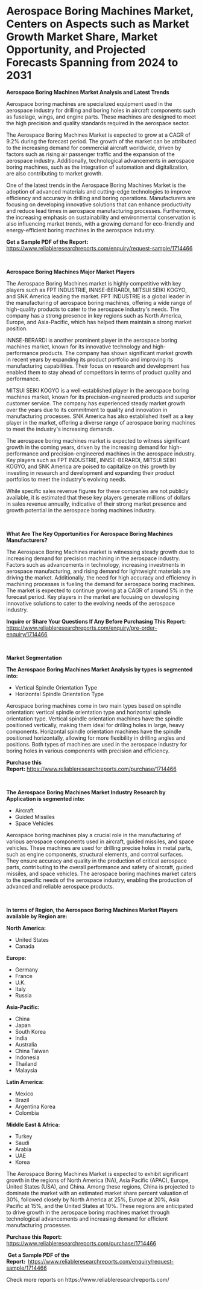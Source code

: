 <p><h1>Aerospace Boring Machines Market, Centers on Aspects such as Market Growth Market Share, Market Opportunity, and Projected Forecasts Spanning from 2024 to 2031</h1></p><p><strong>Aerospace Boring Machines Market Analysis and Latest Trends</strong></p>
<p><p>Aerospace boring machines are specialized equipment used in the aerospace industry for drilling and boring holes in aircraft components such as fuselage, wings, and engine parts. These machines are designed to meet the high precision and quality standards required in the aerospace sector.</p><p>The Aerospace Boring Machines Market is expected to grow at a CAGR of 9.2% during the forecast period. The growth of the market can be attributed to the increasing demand for commercial aircraft worldwide, driven by factors such as rising air passenger traffic and the expansion of the aerospace industry. Additionally, technological advancements in aerospace boring machines, such as the integration of automation and digitalization, are also contributing to market growth.</p><p>One of the latest trends in the Aerospace Boring Machines Market is the adoption of advanced materials and cutting-edge technologies to improve efficiency and accuracy in drilling and boring operations. Manufacturers are focusing on developing innovative solutions that can enhance productivity and reduce lead times in aerospace manufacturing processes. Furthermore, the increasing emphasis on sustainability and environmental conservation is also influencing market trends, with a growing demand for eco-friendly and energy-efficient boring machines in the aerospace industry.</p></p>
<p><strong>Get a Sample PDF of the Report:&nbsp;</strong> <a href="https://www.reliableresearchreports.com/enquiry/request-sample/1714466">https://www.reliableresearchreports.com/enquiry/request-sample/1714466</a></p>
<p>&nbsp;</p>
<p><strong>Aerospace Boring Machines Major Market Players</strong></p>
<p><p>The Aerospace Boring Machines market is highly competitive with key players such as FPT INDUSTRIE, INNSE-BERARDI, MITSUI SEIKI KOGYO, and SNK America leading the market. FPT INDUSTRIE is a global leader in the manufacturing of aerospace boring machines, offering a wide range of high-quality products to cater to the aerospace industry's needs. The company has a strong presence in key regions such as North America, Europe, and Asia-Pacific, which has helped them maintain a strong market position.</p><p>INNSE-BERARDI is another prominent player in the aerospace boring machines market, known for its innovative technology and high-performance products. The company has shown significant market growth in recent years by expanding its product portfolio and improving its manufacturing capabilities. Their focus on research and development has enabled them to stay ahead of competitors in terms of product quality and performance.</p><p>MITSUI SEIKI KOGYO is a well-established player in the aerospace boring machines market, known for its precision-engineered products and superior customer service. The company has experienced steady market growth over the years due to its commitment to quality and innovation in manufacturing processes. SNK America has also established itself as a key player in the market, offering a diverse range of aerospace boring machines to meet the industry's increasing demands.</p><p>The aerospace boring machines market is expected to witness significant growth in the coming years, driven by the increasing demand for high-performance and precision-engineered machines in the aerospace industry. Key players such as FPT INDUSTRIE, INNSE-BERARDI, MITSUI SEIKI KOGYO, and SNK America are poised to capitalize on this growth by investing in research and development and expanding their product portfolios to meet the industry's evolving needs.</p><p>While specific sales revenue figures for these companies are not publicly available, it is estimated that these key players generate millions of dollars in sales revenue annually, indicative of their strong market presence and growth potential in the aerospace boring machines industry.</p></p>
<p>&nbsp;</p>
<p><strong>What Are The Key Opportunities For Aerospace Boring Machines Manufacturers?</strong></p>
<p><p>The Aerospace Boring Machines market is witnessing steady growth due to increasing demand for precision machining in the aerospace industry. Factors such as advancements in technology, increasing investments in aerospace manufacturing, and rising demand for lightweight materials are driving the market. Additionally, the need for high accuracy and efficiency in machining processes is fueling the demand for aerospace boring machines. The market is expected to continue growing at a CAGR of around 5% in the forecast period. Key players in the market are focusing on developing innovative solutions to cater to the evolving needs of the aerospace industry.</p></p>
<p><strong>Inquire or Share Your Questions If Any Before Purchasing This Report:</strong> <a href="https://www.reliableresearchreports.com/enquiry/pre-order-enquiry/1714466">https://www.reliableresearchreports.com/enquiry/pre-order-enquiry/1714466</a></p>
<p>&nbsp;</p>
<p><strong>Market Segmentation</strong></p>
<p><strong>The Aerospace Boring Machines Market Analysis by types is segmented into:</strong></p>
<p><ul><li>Vertical Spindle Orientation Type</li><li>Horizontal Spindle Orientation Type</li></ul></p>
<p><p>Aerospace boring machines come in two main types based on spindle orientation: vertical spindle orientation type and horizontal spindle orientation type. Vertical spindle orientation machines have the spindle positioned vertically, making them ideal for drilling holes in large, heavy components. Horizontal spindle orientation machines have the spindle positioned horizontally, allowing for more flexibility in drilling angles and positions. Both types of machines are used in the aerospace industry for boring holes in various components with precision and efficiency.</p></p>
<p><strong>Purchase this Report:&nbsp;</strong><a href="https://www.reliableresearchreports.com/purchase/1714466">https://www.reliableresearchreports.com/purchase/1714466</a></p>
<p>&nbsp;</p>
<p><strong>The Aerospace Boring Machines Market Industry Research by Application is segmented into:</strong></p>
<p><ul><li>Aircraft</li><li>Guided Missiles</li><li>Space Vehicles</li></ul></p>
<p><p>Aerospace boring machines play a crucial role in the manufacturing of various aerospace components used in aircraft, guided missiles, and space vehicles. These machines are used for drilling precise holes in metal parts, such as engine components, structural elements, and control surfaces. They ensure accuracy and quality in the production of critical aerospace parts, contributing to the overall performance and safety of aircraft, guided missiles, and space vehicles. The aerospace boring machines market caters to the specific needs of the aerospace industry, enabling the production of advanced and reliable aerospace products.</p></p>
<p>&nbsp;</p>
<p><strong>In terms of Region, the Aerospace Boring Machines Market Players available by Region are:</strong></p>
<p>
    <p> <strong> North America: </strong>
        <ul>
            <li>United States</li>
            <li>Canada</li>
        </ul>
        </p> 
    <p> <strong> Europe: </strong>
        <ul>
            <li>Germany</li>
            <li>France</li>
            <li>U.K.</li>
            <li>Italy</li>
            <li>Russia</li>
        </ul>
        </p> 
    <p> <strong> Asia-Pacific: </strong>
        <ul>
            <li>China</li>
            <li>Japan</li>
            <li>South Korea</li>
            <li>India</li>
            <li>Australia</li>
            <li>China Taiwan</li>
            <li>Indonesia</li>
            <li>Thailand</li>
            <li>Malaysia</li>
        </ul>
        </p> 
    <p> <strong> Latin America: </strong>
        <ul>
            <li>Mexico</li>
            <li>Brazil</li>
            <li>Argentina Korea</li>
            <li>Colombia</li>
        </ul>
        </p> 
    <p> <strong> Middle East & Africa: </strong>
        <ul>
            <li>Turkey</li>
            <li>Saudi</li>
            <li>Arabia</li>
            <li>UAE</li>
            <li>Korea</li>
        </ul>
    </p>
    </p>
<p><p>The Aerospace Boring Machines Market is expected to exhibit significant growth in the regions of North America (NA), Asia Pacific (APAC), Europe, United States (USA), and China. Among these regions, China is projected to dominate the market with an estimated market share percent valuation of 30%, followed closely by North America at 25%, Europe at 20%, Asia Pacific at 15%, and the United States at 10%. These regions are anticipated to drive growth in the aerospace boring machines market through technological advancements and increasing demand for efficient manufacturing processes.</p></p>
<p><strong>Purchase this Report: </strong><a href="https://www.reliableresearchreports.com/purchase/1714466">https://www.reliableresearchreports.com/purchase/1714466</a></p>
<p>&nbsp;<strong>Get a Sample PDF of the Report:&nbsp;&nbsp;</strong><a href="https://www.reliableresearchreports.com/enquiry/request-sample/1714466">https://www.reliableresearchreports.com/enquiry/request-sample/1714466</a></p>
<p><strong></strong></p>
<p>Check more reports on https://www.reliableresearchreports.com/</p>
